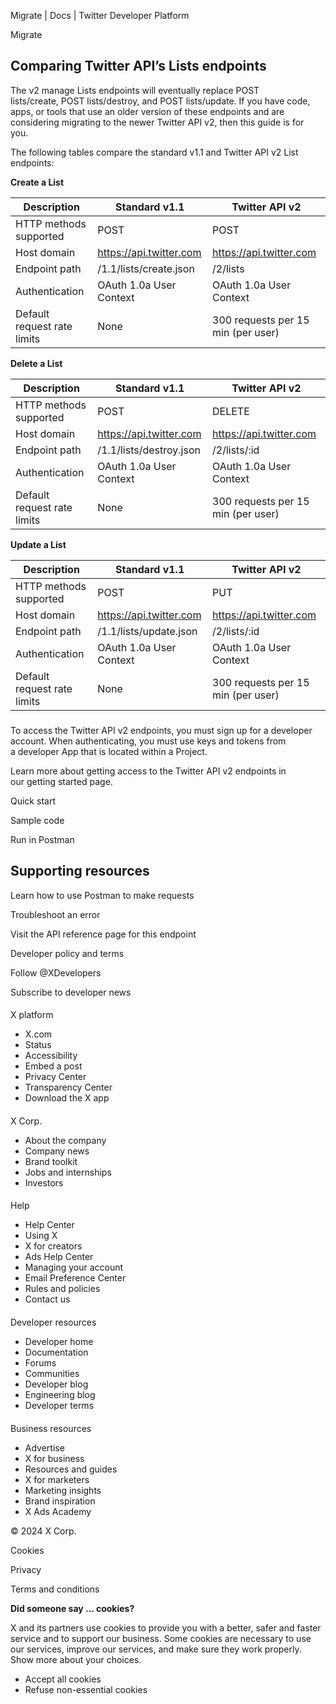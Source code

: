 
Migrate | Docs | Twitter Developer Platform 

Migrate

Comparing Twitter API’s Lists endpoints
---------------------------------------

The v2 manage Lists endpoints will eventually replace POST lists/create, POST lists/destroy, and POST lists/update. If you have code, apps, or tools that use an older version of these endpoints and are considering migrating to the newer Twitter API v2, then this guide is for you. 

The following tables compare the standard v1.1 and Twitter API v2 List endpoints:  

**Create a List**

| Description | Standard v1.1 | Twitter API v2 |
| --- | --- | --- |
| HTTP methods supported | POST | POST |
| Host domain | https://api.twitter.com | https://api.twitter.com |
| Endpoint path | /1.1/lists/create.json | /2/lists |
| Authentication | OAuth 1.0a User Context | OAuth 1.0a User Context |
| Default request rate limits | None | 300 requests per 15 min (per user) |

**Delete a List**

| Description | Standard v1.1 | Twitter API v2 |
| --- | --- | --- |
| HTTP methods supported | POST | DELETE |
| Host domain | https://api.twitter.com | https://api.twitter.com |
| Endpoint path | /1.1/lists/destroy.json | /2/lists/:id |
| Authentication | OAuth 1.0a User Context | OAuth 1.0a User Context |
| Default request rate limits | None | 300 requests per 15 min (per user) |

**Update a List**

| Description | Standard v1.1 | Twitter API v2 |
| --- | --- | --- |
| HTTP methods supported | POST | PUT |
| Host domain | https://api.twitter.com | https://api.twitter.com |
| Endpoint path | /1.1/lists/update.json | /2/lists/:id |
| Authentication | OAuth 1.0a User Context | OAuth 1.0a User Context |
| Default request rate limits | None | 300 requests per 15 min (per user) |

### 

To access the Twitter API v2 endpoints, you must sign up for a developer account. When authenticating, you must use keys and tokens from a developer App that is located within a Project. 

Learn more about getting access to the Twitter API v2 endpoints in our getting started page.

Quick start

Sample code

Run in Postman

Supporting resources
--------------------

Learn how to use Postman to make requests

Troubleshoot an error

Visit the API reference page for this endpoint

Developer policy and terms

Follow @XDevelopers

Subscribe to developer news

#### 
 X platform

* X.com
* Status
* Accessibility
* Embed a post
* Privacy Center
* Transparency Center
* Download the X app

#### 
 X Corp.

* About the company
* Company news
* Brand toolkit
* Jobs and internships
* Investors

#### 
 Help

* Help Center
* Using X
* X for creators
* Ads Help Center
* Managing your account
* Email Preference Center
* Rules and policies
* Contact us

#### 
 Developer resources

* Developer home
* Documentation
* Forums
* Communities
* Developer blog
* Engineering blog
* Developer terms

#### 
 Business resources

* Advertise
* X for business
* Resources and guides
* X for marketers
* Marketing insights
* Brand inspiration
* X Ads Academy

 © 2024 X Corp.

Cookies

Privacy

Terms and conditions

**Did someone say … cookies?**  

 X and its partners use cookies to provide you with a better, safer and
 faster service and to support our business. Some cookies are necessary to use
 our services, improve our services, and make sure they work properly.
 Show more about your choices.

* Accept all cookies
* Refuse non-essential cookies